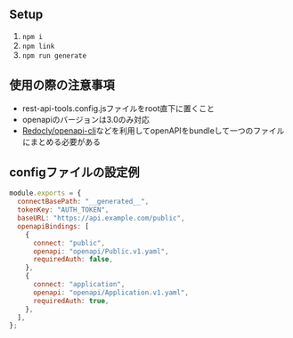 ## Setup
1. `npm i`
2. `npm link`
3. `npm run generate`

## 使用の際の注意事項
- rest-api-tools.config.jsファイルをroot直下に置くこと
- openapiのバージョンは3.0のみ対応
- [Redocly/openapi-cli](https://github.com/Redocly/openapi-cli)などを利用してopenAPIをbundleして一つのファイルにまとめる必要がある

## configファイルの設定例
````javascript
module.exports = {
  connectBasePath: "__generated__",
  tokenKey: "AUTH_TOKEN",
  baseURL: "https://api.example.com/public",
  openapiBindings: [
    {
      connect: "public",
      openapi: "openapi/Public.v1.yaml",
      requiredAuth: false,
    },
    {
      connect: "application",
      openapi: "openapi/Application.v1.yaml",
      requiredAuth: true,
    },
  ],
};

````
